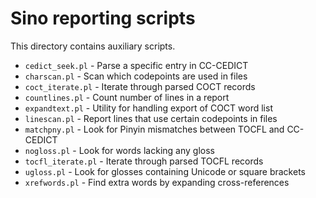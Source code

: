 # Sino reporting scripts

This directory contains auxiliary scripts.

- `cedict_seek.pl` - Parse a specific entry in CC-CEDICT
- `charscan.pl` - Scan which codepoints are used in files
- `coct_iterate.pl` - Iterate through parsed COCT records
- `countlines.pl` - Count number of lines in a report
- `expandtext.pl` - Utility for handling export of COCT word list
- `linescan.pl` - Report lines that use certain codepoints in files
- `matchpny.pl` - Look for Pinyin mismatches between TOCFL and CC-CEDICT
- `nogloss.pl` - Look for words lacking any gloss
- `tocfl_iterate.pl` - Iterate through parsed TOCFL records
- `ugloss.pl` - Look for glosses containing Unicode or square brackets
- `xrefwords.pl` - Find extra words by expanding cross-references
